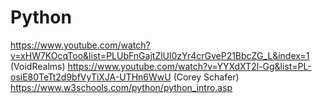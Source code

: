 # Python
https://www.youtube.com/watch?v=xHW7KOcqToo&list=PLUbFnGajtZlUl0zYr4crGveP21BbcZG_L&index=1   (VoidRealms)
https://www.youtube.com/watch?v=YYXdXT2l-Gg&list=PL-osiE80TeTt2d9bfVyTiXJA-UTHn6WwU (Corey Schafer)
https://www.w3schools.com/python/python_intro.asp
